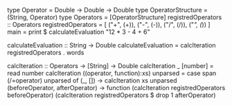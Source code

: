 type Operator = Double -> Double -> Double
type OperatorStructure = (String, Operator)
type Operators = [OperatorStructure]
registredOperators :: Operators
registredOperators = [
                ("+", (+)),
                ("-", (-)),
                ("/", (/)),
                ("*", (*))
            ]
main = print $ calculateEvaluation "12 * 3 - 4 + 6"

calculateEvaluation :: String -> Double
calculateEvaluation = calcIteration registredOperators . words
            
calcIteration :: Operators -> [String] -> Double
calcIteration _ [number] = read number
calcIteration ((operator, function):xs) unparsed =
    case span (/=operator) unparsed of
        (_, []) -> calcIteration xs unparsed
        (beforeOperator, afterOperator) -> 
            function
                (calcIteration registredOperators beforeOperator)
                (calcIteration registredOperators $ drop 1 afterOperator)
